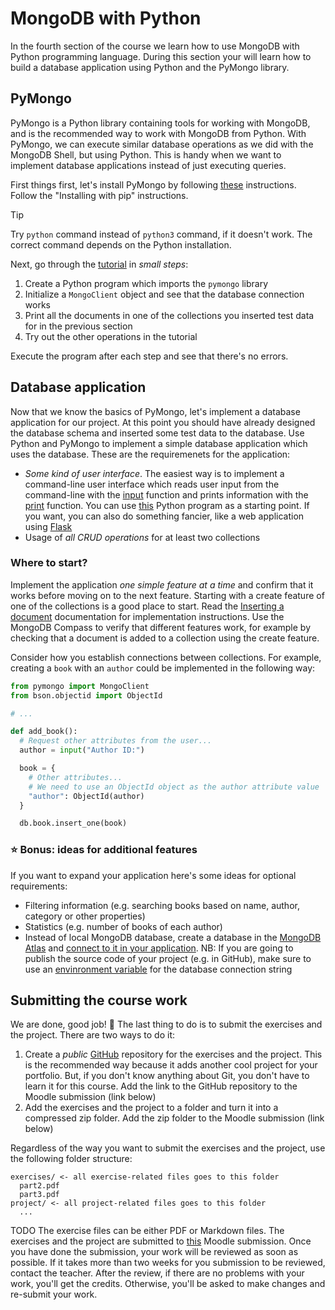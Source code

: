 # MongoDB with Python

In the fourth section of the course we learn how to use MongoDB with Python programming language. During this section your will learn how to build a database application using Python and the PyMongo library.

## PyMongo

PyMongo is a Python library containing tools for working with MongoDB, and is the recommended way to work with MongoDB from Python. With PyMongo, we can execute similar database operations as we did with the MongoDB Shell, but using Python. This is handy when we want to implement database applications instead of just executing queries.

First things first, let's install PyMongo by following [these](https://pymongo.readthedocs.io/en/stable/installation.html) instructions. Follow the "Installing with pip" instructions.

> [!TIP]  
> Try `python` command instead of `python3` command, if it doesn't work. The correct command depends on the Python installation.

Next, go through the [tutorial](https://pymongo.readthedocs.io/en/stable/tutorial.html) in _small steps_:

1. Create a Python program which imports the `pymongo` library
2. Initialize a `MongoClient` object and see that the database connection works
3. Print all the documents in one of the collections you inserted test data for in the previous section
4. Try out the other operations in the tutorial

Execute the program after each step and see that there's no errors.

## Database application

Now that we know the basics of PyMongo, let's implement a database application for our project. At this point you should have already designed the database schema and inserted some test data to the database. Use Python and PyMongo to implement a simple database application which uses the database. These are the requiremenets for the application:

- _Some kind of user interface_. The easiest way is to implement a command-line user interface which reads user input from the command-line with the [input](https://www.w3schools.com/python/ref_func_input.asp) function and prints information with the [print](https://www.w3schools.com/python/ref_func_print.asp) function. You can use [this](./application.py) Python program as a starting point. If you want, you can also do something fancier, like a web application using [Flask](https://flask.palletsprojects.com/en/3.0.x/quickstart/)
- Usage of _all CRUD operations_ for at least two collections

### Where to start?

Implement the application _one simple feature at a time_ and confirm that it works before moving on to the next feature. Starting with a create feature of one of the collections is a good place to start. Read the [Inserting a document](https://pymongo.readthedocs.io/en/stable/tutorial.html#inserting-a-document) documentation for implementation instructions. Use the MongoDB Compass to verify that different features work, for example by checking that a document is added to a collection using the create feature.

Consider how you establish connections between collections. For example, creating a `book` with an `author` could be implemented in the following way:

```python
from pymongo import MongoClient
from bson.objectid import ObjectId

# ...

def add_book():
  # Request other attributes from the user...
  author = input("Author ID:")

  book = {
    # Other attributes...
    # We need to use an ObjectId object as the author attribute value
    "author": ObjectId(author)
  }

  db.book.insert_one(book)
```

### ⭐ Bonus: ideas for additional features

If you want to expand your application here's some ideas for optional requirements:

- Filtering information (e.g. searching books based on name, author, category or other properties)
- Statistics (e.g. number of books of each author)
- Instead of local MongoDB database, create a database in the [MongoDB Atlas](https://www.mongodb.com/products/platform/cloud) and [connect to it in your application](https://pymongo.readthedocs.io/en/stable/atlas.html). NB: If you are going to publish the source code of your project (e.g. in GitHub), make sure to use an [envinronment variable](https://www.geeksforgeeks.org/using-python-environment-variables-with-python-dotenv/) for the database connection string

## Submitting the course work

We are done, good job! 🎉 The last thing to do is to submit the exercises and the project. There are two ways to do it:

1. Create a _public_ [GitHub](https://github.com/) repository for the exercises and the project. This is the recommended way because it adds another cool project for your portfolio. But, if you don't know anything about Git, you don't have to learn it for this course. Add the link to the GitHub repository to the Moodle submission (link below)
2. Add the exercises and the project to a folder and turn it into a compressed zip folder. Add the zip folder to the Moodle submission (link below)

Regardless of the way you want to submit the exercises and the project, use the following folder structure:

```
exercises/ <- all exercise-related files goes to this folder
  part2.pdf
  part3.pdf
project/ <- all project-related files goes to this folder
  ...
```

TODO
The exercise files can be either PDF or Markdown files. The exercises and the project are submitted to [this]() Moodle submission. Once you have done the submission, your work will be reviewed as soon as possible. If it takes more than two weeks for you submission to be reviewed, contact the teacher. After the review, if there are no problems with your work, you'll get the credits. Otherwise, you'll be asked to make changes and re-submit your work.
